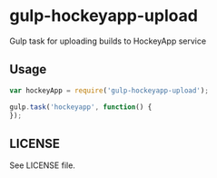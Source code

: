 # gulp-hockeyapp-upload
Gulp task for uploading builds to HockeyApp service


## Usage

```js
var hockeyApp = require('gulp-hockeyapp-upload');

gulp.task('hockeyapp', function() {
});
```

## LICENSE

See LICENSE file.